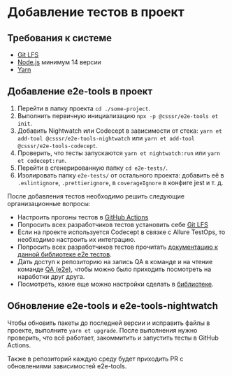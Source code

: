 # Добавление тестов в проект

## Требования к системе

- [Git LFS](https://git-lfs.github.com)
- [Node.js](https://nodejs.org/en/) минимум 14 версии
- [Yarn](https://yarnpkg.com/lang/en/docs/install/)

## Добавление e2e-tools в проект

1. Перейти в папку проекта `cd ./some-project`.
1. Выполнить первичную инициализацию `npx -p @csssr/e2e-tools et init`.
1. Добавить Nightwatch или Codecept в зависимости от стека: `yarn et add-tool @csssr/e2e-tools-nightwatch` или `yarn et add-tool @csssr/e2e-tools-codecept`.
1. Проверить, что тесты запускаются `yarn et nightwatch:run` или `yarn et codecept:run`.
1. Перейти в сгенерированную папку `cd e2e-tests/`.
1. Изолировать папку `e2e-tests/` от остального проекта: добавить её в `.eslintignore`, `.prettierignore`, в `coverageIgnore` в конфиге jest и т. д.

После добавления тестов необходимо решить следующие организационные вопросы:

- Настроить прогоны тестов в [GitHub Actions](../docs/GA_CONFIGS.md)
- Попросить всех разработчиков тестов установить себе [Git LFS](https://git-lfs.github.com)
- Если на проекте используется Codecept в связке с Allure TestOps, то необходимо настроить их интеграцию.
- Попросить всех разработчиков тестов прочитать [документацию к данной библиотеке e2e тестов](https://github.com/CSSSR/e2e-tools/tree/master/docs).
- Дать доступ к репозиторию на запись QA в команде и на чтение команде [QA (e2e)](https://github.com/orgs/CSSSR/teams/qa-e2e/repositories), чтобы можно было приходить посмотреть на наработки друг друга.
- Посмотреть, какие еще можно настройки сделать в [библиотеке](../docs/CONFIGURATION.md).

## Обновление e2e-tools и e2e-tools-nightwatch

Чтобы обновить пакеты до последней версии и исправить файлы в проекте, выполните `yarn et upgrade`. После выполнения нужно проверить, что всё работает, закоммитить и запустить тесты в GitHub Actions.

Также в репозиторий каждую среду будет приходить PR с обновлениями зависимостей e2e-tools.
